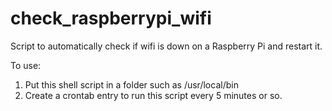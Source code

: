 # check_raspberrypi_wifi

Script to automatically check if wifi is down on a Raspberry Pi and restart it.

To use:
1. Put this shell script in a folder such as /usr/local/bin
2. Create a crontab entry to run this script every 5 minutes or so.
